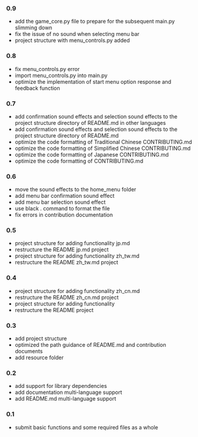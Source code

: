 ### 0.9

- add the game_core.py file to prepare for the subsequent main.py slimming down
- fix the issue of no sound when selecting menu bar
- project structure with menu_controls.py added

### 0.8

- fix menu_controls.py error
- import menu_controls.py into main.py
- optimize the implementation of start menu option response and feedback function

### 0.7

- add confirmation sound effects and selection sound effects to the project structure directory of README.md in other languages
- add confirmation sound effects and selection sound effects to the project structure directory of README.md
- optimize the code formatting of Traditional Chinese CONTRIBUTING.md
- optimize the code formatting of Simplified Chinese CONTRIBUTING.md
- optimize the code formatting of Japanese CONTRIBUTING.md
- optimize the code formatting of CONTRIBUTING.md

### 0.6

- move the sound effects to the home_menu folder
- add menu bar confirmation sound effect
- add menu bar selection sound effect
- use black . command to format the file
- fix errors in contribution documentation

### 0.5

- project structure for adding functionality jp.md
- restructure the README jp.md project
- project structure for adding functionality zh_tw.md
- restructure the README zh_tw.md project

### 0.4

- project structure for adding functionality zh_cn.md
- restructure the README zh_cn.md project
- project structure for adding functionality
- restructure the README project

### 0.3

- add project structure
- optimized the path guidance of README.md and contribution documents
- add resource folder

### 0.2

- add support for library dependencies
- add documentation multi-language support
- add README.md multi-language support

### 0.1

- submit basic functions and some required files as a whole